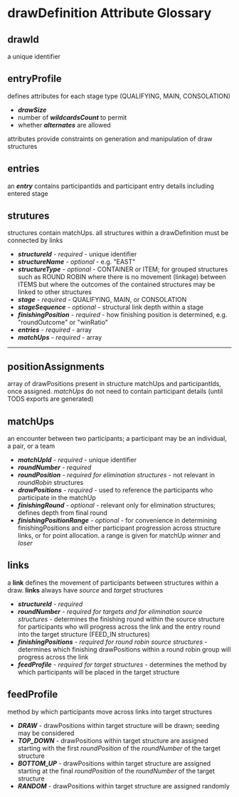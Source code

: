 # drawDefinition Attribute Glossary

## drawId

a unique identifier

## entryProfile

defines attributes for each stage type (QUALIFYING, MAIN, CONSOLATION)

- ***drawSize***
- number of ***wildcardsCount*** to permit
- whether ***alternates*** are allowed
  
attributes provide constraints on generation and manipulation of draw structures

## entries

an ***entry*** contains participantIds and participant entry details including entered stage

## strutures

structures contain matchUps.  all structures within a drawDefinition must be connected by links

- ***structureId*** - *required* - unique identifier
- ***structureName*** - *optional* - e.g. "EAST"
- ***structureType*** - *optional* - CONTAINER or ITEM; for grouped structures such as ROUND ROBIN where there is no movement (linkage) between ITEMS but where the outcomes of the contained structures may be linked to other structures
- ***stage*** - *required* - QUALIFYING, MAIN, or CONSOLATION
- ***stageSequence*** - *optional* - structural link depth within a stage
- ***finishingPosition*** - *required* - how finishing position is determined, e.g. "roundOutcome" or "winRatio"
- ***entries*** - *required* - array
- ***matchUps*** - *required* -  array

***

## positionAssignments

array of drawPositions present in structure matchUps and participantIds, once assigned. *matchUps* do not need to contain participant details (until TODS exports are generated)

## matchUps

an encounter between two participants; a participant may be an individual, a pair, or a team

- ***matchUpId*** - *required* - unique identifier  
- ***roundNumber*** - *required*
- ***roundPosition*** - *required for elimination structures* - not relevant in *roundRobin* structures
- ***drawPositions*** - *required* - used to reference the participants who participate in the matchUp
- ***finishingRound*** - *optional* - relevant only for elimination structures; defines depth from final round
- ***finishingPositionRange*** - *optional* - for convenience in determining finishingPositions and either participant progression across structure links, or for point allocation. a range is given for matchUp *winner* and *loser*

## links

a **link** defines the movement of participants between structures within a draw. **links** always have *source* and *target* structures

- ***structureId*** - *required*
- ***roundNumber*** - *required for targets and for elimination source structures* - determines the finishing round within the source structure for participants who will progress across the link and the entry round into the target structure (FEED_IN structures)
- ***finishingPositions*** - *required for round robin source structures* - determines which finishing drawPositions within a round robin group will progress across the link
- ***feedProfile*** - *required for target structures* - determines the method by which participants will be placed in the target structure

## feedProfile

method by which participants move across links into target structures

- ***DRAW*** - drawPositions within target structure will be drawn; seeding may be considered
- ***TOP_DOWN*** - drawPositions within target structure are assigned starting with the first *roundPosition* of the *roundNumber* of the target structure
- ***BOTTOM_UP*** - drawPositions within target structure are assigned starting at the final *roundPosition* of the *roundNumber* of the target structure
- ***RANDOM*** - drawPositions within target structure are assigned randomly
